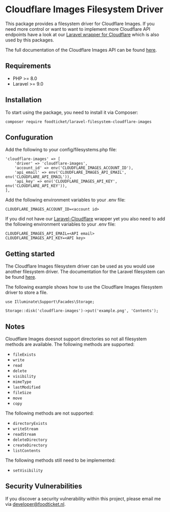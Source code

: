 # Cloudflare Images Filesystem Driver
This package provides a filesystem driver for Cloudflare Images. If you need more control or want to want to implement more Cloudflare API endpoints have a look at our [Laravel wrapper for Cloudflare](https://github.com/food-ticket/laravel-cloudflare) which is also used by this packages.  

The full documentation of the Cloudflare Images API can be found [here](https://developers.cloudflare.com/images/).

## Requirements

- PHP >= 8.0
- Laravel >= 9.0

## Installation
To start using the package, you need to install it via Composer:
```
composer require foodticket/laravel-filesystem-cloudflare-images
```

## Confuguration
Add the following to your config/filesystems.php file:
```
'cloudflare-images' => [
    'driver' => 'cloudflare-images',
    'account_id' => env('CLOUDFLARE_IMAGES_ACCOUNT_ID'),
    'api_email' => env('CLOUDFLARE_IMAGES_API_EMAIL', env('CLOUDFLARE_API_EMAIL')),
    'api_key' => env('CLOUDFLARE_IMAGES_API_KEY', env('CLOUDFLARE_API_KEY')),
],
```
Add the following environment variables to your .env file:
```
CLOUDFLARE_IMAGES_ACCOUNT_ID=<account id>
```
If you did not have our [Laravel-Cloudflare](https://github.com/food-ticket/laravel-cloudflare) wrapper yet you also need to add the following environment variables to your .env file:
```
CLOUDFLARE_IMAGES_API_EMAIL=<API email>
CLOUDFLARE_IMAGES_API_KEY=<API key>
```

## Getting started
The Cloudflare Images filesystem driver can be used as you would use another filesystem driver. The documentation for the Laravel filesystem can be found [here](https://laravel.com/docs/master/filesystem). 

The following example shows how to use the Cloudflare Images filesystem driver to store a file.
```
use Illuminate\Support\Facades\Storage;

Storage::disk('cloudflare-images')->put('example.png', 'Contents');
```

## Notes
Cloudflare Images doesnot support directories so not all filesystem methods are available. The following methods are supported:

- `fileExists`
- `write`
- `read`
- `delete`
- `visibility`
- `mimeType`
- `lastModified`
- `fileSize`
- `move`
- `copy`

The following methods are not supported:
- `directoryExists`
- `writeStream`
- `readStream`
- `deleteDirectory`
- `createDirectory`
- `listContents`

The following methods still need to be implemented:
- `setVisibility`

## Security Vulnerabilities

If you discover a security vulnerability within this project, please email me via [developer@foodticket.nl](mailto:developer@foodticket.nl).
